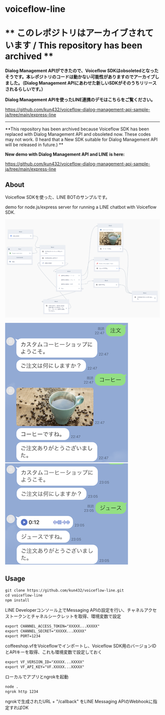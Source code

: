 # voiceflow-line

# ** このレポジトリはアーカイブされています / This repository has been archived **

**Dialog Management APIができたので、Voiceflow SDKはobsoletedとなったそうです。本レポジトリのコードは動かない可能性がありますのでアーカイブしました。（Dialog Management APIにあわせた新しいSDKがそのうちリリースされるらしいです。）**

**Dialog Management APIを使ったLINE連携のデモはこちらをご覧ください。**

https://github.com/kun432/voiceflow-dialog-management-api-sample-ja/tree/main/express-line

-----

**This repository has been archived because Voiceflow SDK has been replaced with Dialog Management API and obsoleted now. These codes may not work. (I heard that a New SDK suitable for Dialog Management API will be released in future.) **

**New demo with Dialog Management API and LINE is here:**

https://github.com/kun432/voiceflow-dialog-management-api-sample-ja/tree/main/express-line

## About

Voiceflow SDKを使った、LINE BOTのサンプルです。

demo for node.js/express server for running a LINE chatbot with Voiceflow SDK.

![](public/voiceflow.png)

<img src="https://github.com/kun432/voiceflow-line/raw/main/public/line.png" width=400 />

<img src="https://github.com/kun432/voiceflow-line/raw/main/public/line2.png" width=400 />

## Usage

```
git clone https://github.com/kun432/voiceflow-line.git
cd voiceflow-line
npm install
```

LINE Developerコンソール上でMessaging APIの設定を行い、チャネルアクセストークンとチャネルシークレットを取得、環境変数で設定

```
export CHANNEL_ACCESS_TOKEN="XXXXX...XXXXX"
export CHANNEL_SECRET="XXXXX...XXXXX"
export PORT=1234
```

coffeeshop.vfをVoiceflowでインポートし、Voiceflow SDK用のバージョンIDとAPIキーを取得、これも環境変数で設定しておく

```
export VF_VERSION_ID="XXXXX...XXXXX"
export VF_API_KEY="VF.XXXXX...XXXXX"
```

ローカルでアプリとngrokを起動

```
node .
ngrok http 1234
```

ngrokで生成されたURL + "/callback" をLINE Messaging APIのWebhookに指定すればOK
